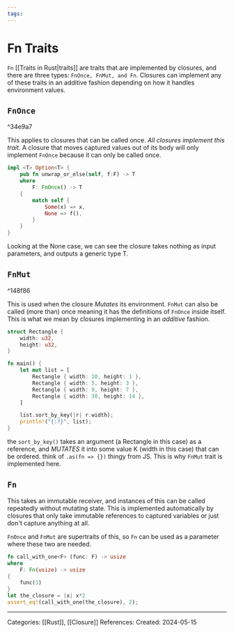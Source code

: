 ```yaml
---
tags:
---
```

# Fn Traits
```Fn``` [[Traits in Rust|traits]] are traits that are implemented by closures, and there are three types: ```FnOnce, FnMut, and Fn```. Closures can implement any of these traits in an additive fashion depending on how it handles environment values.

## ```FnOnce```

^34e9a7

This applies to closures that can be called once. _All closures implement this trait_. A closure that moves captured values out of its body will only implement ```FnOnce``` because it can only be called once.
``` rust
impl <T> Option<T> {
	pub fn unwrap_or_else(self, f:F) -> T
	where
		F: FnOnce() -> T
	{
		match self {
			Some(x) => x,
			None => f(),
		}
	}
}
```
Looking at the None case, we can see the closure takes nothing as input parameters, and outputs a generic type T. 

## ```FnMut```

^148f86

This is used when the closure _Mutates_ its environment. ```FnMut``` can also be called (more than) once meaning it has the definitions of ```FnOnce``` inside itself. This is what we mean by closures implementing in an _additive_ fashion.

``` rust
struct Rectangle {
	width: u32,
	height: u32,
}

fn main() {
	let mut list = [
		Rectangle { width: 10, height: 1 },
		Rectangle { width: 5, height: 3 },
		Rectangle { width: 9, height: 7 },
		Rectangle { width: 30, height: 14 },
	]

	list.sort_by_key(|r| r.width);
	println!("{:?}", list);
}
```

the ```sort_by_key()``` takes an argument (a Rectangle in this case) as a reference, and _MUTATES_ it into some value K (width in this case) that can be ordered. think of ```.as(fn => {})``` thingy from JS. This is why ```FnMut``` trait is implemented here.

## ```Fn```
This takes an immutable receiver, and instances of this can be called repeatedly without mutating state. This is implemented automatically by closures that only take immutable references to captured variables or just don't capture anything at all.

```FnOnce``` and ```FnMut``` are supertraits of this, so ```Fn``` can be used as a parameter where these two are needed.

``` rust
fn call_with_one<F> (func: F) -> usize
where
	F: Fn(usize) -> usize
{
	func(1)
}
let the_closure = |x| x*2
assert_eq!(call_with_one(the_closure), 2);
```





---
Categories: [[Rust]], [[Closure]]
References:
Created: 2024-05-15
